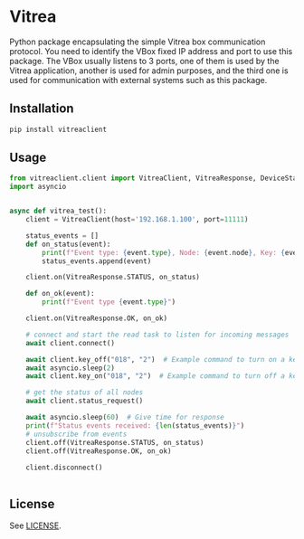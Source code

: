 # Vitrea

Python package encapsulating the simple Vitrea box communication protocol.
You need to identify the VBox fixed IP address and port to use this package.
The VBox usually listens to 3 ports, one of them is used by the Vitrea application,
another is used for admin purposes, and the third one is used for communication 
with external systems such as this package.

## Installation

```bash
pip install vitreaclient
```

## Usage

```python
from vitreaclient.client import VitreaClient, VitreaResponse, DeviceStatus
import asyncio


async def vitrea_test():
    client = VitreaClient(host='192.168.1.100', port=11111)

    status_events = []
    def on_status(event):
        print(f"Event type: {event.type}, Node: {event.node}, Key: {event.key}, Status: {event.status}, data: {event.data}")
        status_events.append(event)

    client.on(VitreaResponse.STATUS, on_status)

    def on_ok(event):
        print(f"Event type {event.type}")

    client.on(VitreaResponse.OK, on_ok)

    # connect and start the read task to listen for incoming messages
    await client.connect()

    await client.key_off("018", "2")  # Example command to turn on a key
    await asyncio.sleep(2)
    await client.key_on("018", "2")  # Example command to turn off a key

    # get the status of all nodes
    await client.status_request()

    await asyncio.sleep(60)  # Give time for response
    print(f"Status events received: {len(status_events)}")
    # unsubscribe from events
    client.off(VitreaResponse.STATUS, on_status)
    client.off(VitreaResponse.OK, on_ok)
    
    client.disconnect()



```

## License
See [LICENSE](LICENSE).

